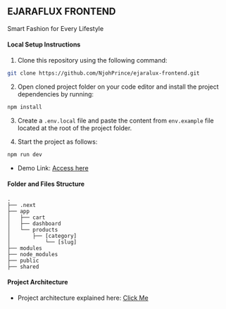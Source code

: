 ## EJARAFLUX FRONTEND

Smart Fashion for Every Lifestyle

#### Local Setup Instructions

1. Clone this repository using the following command:

```bash
git clone https://github.com/NjohPrince/ejaralux-frontend.git
```

2. Open cloned project folder on your code editor and install the project dependencies by running:

```bash
npm install
```

3. Create a `.env.local` file and paste the content from `env.example` file located at the root of the project folder.

4. Start the project as follows:

```bash
npm run dev
```

- Demo Link: [Access here](https://ejaralux.vercel.app)

#### Folder and Files Structure

    .
    ├── .next
    ├── app
    │   ├── cart
    │   ├── dashboard
    │   └── products
    │       ├── [category]
    │           └── [slug]
    ├── modules
    ├── node_modules
    ├── public
    ├── shared

#### Project Architecture

- Project architecture explained here: [Click Me](https://github.com/NjohPrince/ejaralux-frontend/blob/main/ARCHITECTURE.md)